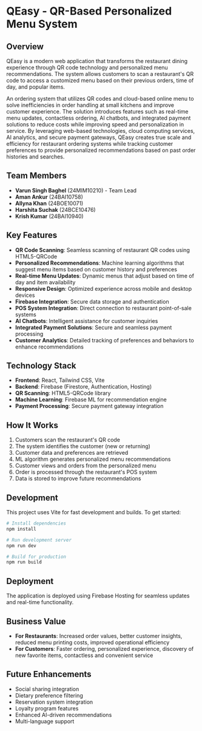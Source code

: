 # QEasy - QR-Based Personalized Menu System

## Overview
QEasy is a modern web application that transforms the restaurant dining experience through QR code technology and personalized menu recommendations. The system allows customers to scan a restaurant's QR code to access a customized menu based on their previous orders, time of day, and popular items.

An ordering system that utilizes QR codes and cloud-based online menu to solve inefficiencies in order handling at small kitchens and improve customer experience. The solution introduces features such as real-time menu updates, contactless ordering, AI chatbots, and integrated payment solutions to reduce costs while improving speed and personalization in service. By leveraging web-based technologies, cloud computing services, AI analytics, and secure payment gateways, QEasy creates true scale and efficiency for restaurant ordering systems while tracking customer preferences to provide personalized recommendations based on past order histories and searches.

## Team Members
- **Varun Singh Baghel** (24MIM10210) - Team Lead
- **Aman Ankur** (24BAI10758)
- **Allyna Khan** (24BOE10071)
- **Harshita Suchak** (24BCE10476)
- **Krish Kumar** (24BAI10940)

## Key Features
- **QR Code Scanning**: Seamless scanning of restaurant QR codes using HTML5-QRCode
- **Personalized Recommendations**: Machine learning algorithms that suggest menu items based on customer history and preferences
- **Real-time Menu Updates**: Dynamic menus that adjust based on time of day and item availability
- **Responsive Design**: Optimized experience across mobile and desktop devices
- **Firebase Integration**: Secure data storage and authentication
- **POS System Integration**: Direct connection to restaurant point-of-sale systems
- **AI Chatbots**: Intelligent assistance for customer inquiries
- **Integrated Payment Solutions**: Secure and seamless payment processing
- **Customer Analytics**: Detailed tracking of preferences and behaviors to enhance recommendations

## Technology Stack
- **Frontend**: React, Tailwind CSS, Vite
- **Backend**: Firebase (Firestore, Authentication, Hosting)
- **QR Scanning**: HTML5-QRCode library
- **Machine Learning**: Firebase ML for recommendation engine
- **Payment Processing**: Secure payment gateway integration

## How It Works
1. Customers scan the restaurant's QR code
2. The system identifies the customer (new or returning)
3. Customer data and preferences are retrieved
4. ML algorithm generates personalized menu recommendations
5. Customer views and orders from the personalized menu
6. Order is processed through the restaurant's POS system
7. Data is stored to improve future recommendations

## Development
This project uses Vite for fast development and builds. To get started:

```bash
# Install dependencies
npm install

# Run development server
npm run dev

# Build for production
npm run build
```

## Deployment
The application is deployed using Firebase Hosting for seamless updates and real-time functionality.

## Business Value
- **For Restaurants**: Increased order values, better customer insights, reduced menu printing costs, improved operational efficiency
- **For Customers**: Faster ordering, personalized experience, discovery of new favorite items, contactless and convenient service

## Future Enhancements
- Social sharing integration
- Dietary preference filtering
- Reservation system integration
- Loyalty program features
- Enhanced AI-driven recommendations
- Multi-language support

